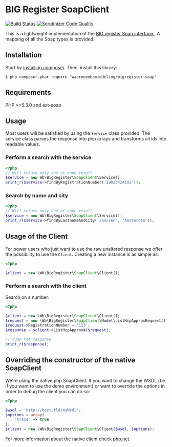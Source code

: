 BIG Register SoapClient
=======================
[![Build Status](https://travis-ci.org/waarneembemiddeling/bigregister-soap.png?branch=master)](https://travis-ci.org/waarneembemiddeling/bigregister-soap)
[![Scrutinizer Code Quality](https://scrutinizer-ci.com/g/waarneembemiddeling/bigregister-soap/badges/quality-score.png?b=master)](https://scrutinizer-ci.com/g/waarneembemiddeling/bigregister-soap/?branch=master)

This is a lightweight implementation of the [BIG register Soap interface.](https://www.bigregister.nl/zoeken/zoeken_eigen_systeem/).
A mapping of all the Soap types is provided.

## Installation
Start by [installing composer](http://getcomposer.org/doc/01-basic-usage.md#installation). Then, install this library:

    $ php composer.phar require "waarneembemiddeling/bigregister-soap"

## Requirements
PHP >=5.3.0 and ext-soap

## Usage
Most users will be satisfied by using the <code>Service</code> class provided. The service class parses the response
into php arrays and transforms all ids into readable values.

### Perform a search with the service

```php
<?php
// Will return only one or none result
$service = new Wb\BigRegister\SoapClient\Service();
print_r($service->findByRegistrationNumber('19023424101'));

```

### Search by name and city

```php
<?php
// Will return only one or none result
$service = new Wb\BigRegister\SoapClient\Service();
print_r($service->findByLastnameAndCity('Janssen', 'Amsterdam'));

```

## Usage of the Client
For power users who just want to use the raw unaltered response we offer the possibility to use the <code>Client</code>.
Creating a new instance is as simple as:

```php
<?php

$client = new \Wb\BigRegister\SoapClient\Client();

```

### Perform a search with the client
Search on a number:

```php
<?php

$client = new \Wb\BigRegister\SoapClient\Client();
$request = new \Wb\BigRegister\SoapClient\Model\ListHcpApproxRequest();
$request->RegistrationNumber = '123';
$response = $client->ListHcpApprox4($request);

// dump the response
print_r($response);

```

## Overriding the constructor of the native SoapClient
We're using the native php SoapClient. If you want to change the WSDL (f.e. if you want to use the demo environment)
or want to override the options in order to debug the client you can do so:

```php
<?php

$wsdl = 'http://host.tld/myWsdl';
$options = array(
    'trace' => true
);
$client = new \Wb\BigRegister\SoapClient\Client($wsdl, $options);

```

For more information about the native client check [php.net](http://nl3.php.net/manual/en/soapclient.soapclient.php).
